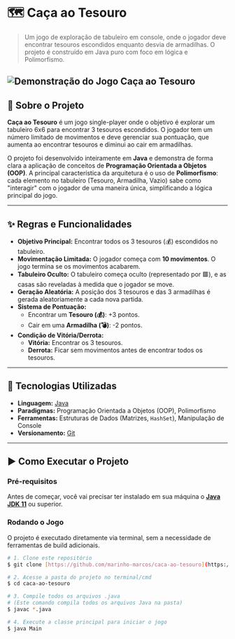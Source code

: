 # 🗺️ Caça ao Tesouro

> Um jogo de exploração de tabuleiro em console, onde o jogador deve encontrar tesouros escondidos enquanto desvia de armadilhas. O projeto é construído em Java puro com foco em lógica e Polimorfismo.

![Demonstração do Jogo Caça ao Tesouro](https://i.imgur.com/GQuFPHP.gif)
---

## 📝 Sobre o Projeto

**Caça ao Tesouro** é um jogo single-player onde o objetivo é explorar um tabuleiro 6x6 para encontrar 3 tesouros escondidos. O jogador tem um número limitado de movimentos e deve gerenciar sua pontuação, que aumenta ao encontrar tesouros e diminui ao cair em armadilhas.

O projeto foi desenvolvido inteiramente em **Java** e demonstra de forma clara a aplicação de conceitos de **Programação Orientada a Objetos (OOP)**. A principal característica da arquitetura é o uso de **Polimorfismo**: cada elemento no tabuleiro (Tesouro, Armadilha, Vazio) sabe como "interagir" com o jogador de uma maneira única, simplificando a lógica principal do jogo.

---

## ✨ Regras e Funcionalidades

* **Objetivo Principal:** Encontrar todos os 3 tesouros (💰) escondidos no tabuleiro.
* **Movimentação Limitada:** O jogador começa com **10 movimentos**. O jogo termina se os movimentos acabarem.
* **Tabuleiro Oculto:** O tabuleiro começa oculto (representado por 🟥), e as casas são reveladas à medida que o jogador se move.
* **Geração Aleatória:** A posição dos 3 tesouros e das 3 armadilhas é gerada aleatoriamente a cada nova partida.
* **Sistema de Pontuação:**
    * Encontrar um **Tesouro (💰)**: +3 pontos.
    * Cair em uma **Armadilha (💣)**: -2 pontos.
* **Condição de Vitória/Derrota:**
    * **Vitória:** Encontrar os 3 tesouros.
    * **Derrota:** Ficar sem movimentos antes de encontrar todos os tesouros.

---

## 🚀 Tecnologias Utilizadas

* **Linguagem:** [Java](https://www.java.com/pt-BR/)
* **Paradigmas:** Programação Orientada a Objetos (OOP), Polimorfismo
* **Ferramentas:** Estruturas de Dados (Matrizes, `HashSet`), Manipulação de Console
* **Versionamento:** [Git](https://git-scm.com/)

---

## ▶️ Como Executar o Projeto

### Pré-requisitos

Antes de começar, você vai precisar ter instalado em sua máquina o **[Java JDK 11](https://www.oracle.com/java/technologies/javase/jdk11-archive-downloads.html)** ou superior.

### Rodando o Jogo

O projeto é executado diretamente via terminal, sem a necessidade de ferramentas de build adicionais.

```bash
# 1. Clone este repositório
$ git clone [https://github.com/marinho-marcos/caca-ao-tesouro](https://github.com/marinho-marcos/caca-ao-tesouro)

# 2. Acesse a pasta do projeto no terminal/cmd
$ cd caca-ao-tesouro

# 3. Compile todos os arquivos .java
# (Este comando compila todos os arquivos Java na pasta)
$ javac *.java

# 4. Execute a classe principal para iniciar o jogo
$ java Main
